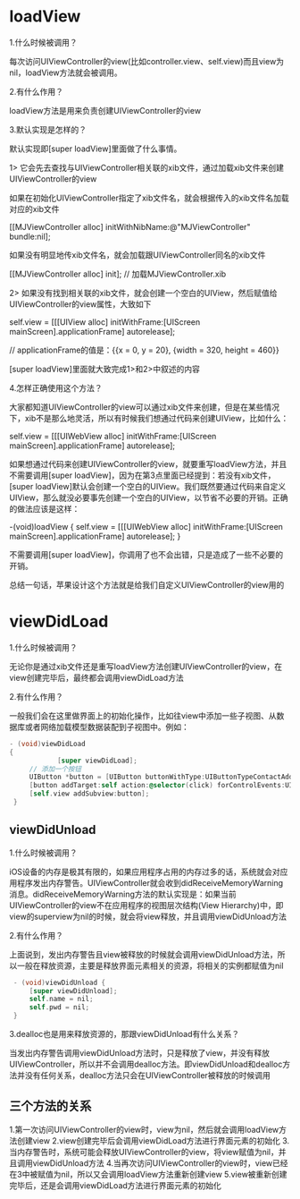 # loadView

1.什么时候被调用？

每次访问UIViewController的view(比如controller.view、self.view)而且view为nil，loadView方法就会被调用。

2.有什么作用？

loadView方法是用来负责创建UIViewController的view

3.默认实现是怎样的？

默认实现即[super loadView]里面做了什么事情。

1> 它会先去查找与UIViewController相关联的xib文件，通过加载xib文件来创建UIViewController的view 

如果在初始化UIViewController指定了xib文件名，就会根据传入的xib文件名加载对应的xib文件

[[MJViewController alloc] initWithNibName:@"MJViewController" bundle:nil];

如果没有明显地传xib文件名，就会加载跟UIViewController同名的xib文件

[[MJViewController alloc] init]; // 加载MJViewController.xib 

2> 如果没有找到相关联的xib文件，就会创建一个空白的UIView，然后赋值给UIViewController的view属性，大致如下 

self.view = [[[UIView alloc] initWithFrame:[UIScreen mainScreen].applicationFrame] autorelease];

// applicationFrame的值是：{{x = 0, y = 20}, {width = 320, height = 460}}

[super loadView]里面就大致完成1>和2>中叙述的内容

4.怎样正确使用这个方法？

大家都知道UIViewController的view可以通过xib文件来创建，但是在某些情况下，xib不是那么地灵活，所以有时候我们想通过代码来创建UIView，比如什么：

self.view = [[[UIWebView alloc] initWithFrame:[UIScreen mainScreen].applicationFrame] autorelease];

 如果想通过代码来创建UIViewController的view，就要重写loadView方法，并且不需要调用[super loadView]，因为在第3点里面已经提到：若没有xib文件，[super loadView]默认会创建一个空白的UIView。我们既然要通过代码来自定义UIView，那么就没必要事先创建一个空白的UIView，以节省不必要的开销。正确的做法应该是这样：

-(void)loadView {
     self.view = [[[UIWebView alloc] initWithFrame:[UIScreen mainScreen].applicationFrame] autorelease]; 
}

不需要调用[super loadView]，你调用了也不会出错，只是造成了一些不必要的开销。

总结一句话，苹果设计这个方法就是给我们自定义UIViewController的view用的 

# viewDidLoad

1.什么时候被调用？

无论你是通过xib文件还是重写loadView方法创建UIViewController的view，在view创建完毕后，最终都会调用viewDidLoad方法

2.有什么作用？

一般我们会在这里做界面上的初始化操作，比如往view中添加一些子视图、从数据库或者网络加载模型数据装配到子视图中。例如：

```objective-c
- (void)viewDidLoad
{
			[super viewDidLoad];   
     // 添加一个按钮 
     UIButton *button = [UIButton buttonWithType:UIButtonTypeContactAdd]; 
     [button addTarget:self action:@selector(click) forControlEvents:UIControlEventTouchUpInside]; 
     [self.view addSubview:button]; 
 } 
```

## viewDidUnload

1.什么时候被调用？

iOS设备的内存是极其有限的，如果应用程序占用的内存过多的话，系统就会对应用程序发出内存警告。UIViewController就会收到didReceiveMemoryWarning消息。didReceiveMemoryWarning方法的默认实现是：如果当前UIViewController的view不在应用程序的视图层次结构(View Hierarchy)中，即view的superview为nil的时候，就会将view释放，并且调用viewDidUnload方法

2.有什么作用？

上面说到，发出内存警告且view被释放的时候就会调用viewDidUnload方法，所以一般在释放资源，主要是释放界面元素相关的资源，将相关的实例都赋值为nil

```objective-c
 - (void)viewDidUnload {
     [super viewDidUnload]; 
     self.name = nil; 
     self.pwd = nil; 
 }
```

3.dealloc也是用来释放资源的，那跟viewDidUnload有什么关系？

当发出内存警告调用viewDidUnload方法时，只是释放了view，并没有释放UIViewController，所以并不会调用dealloc方法。即viewDidUnload和dealloc方法并没有任何关系，dealloc方法只会在UIViewController被释放的时候调用

## 三个方法的关系

1.第一次访问UIViewController的view时，view为nil，然后就会调用loadView方法创建view
2.view创建完毕后会调用viewDidLoad方法进行界面元素的初始化
3.当内存警告时，系统可能会释放UIViewController的view，将view赋值为nil，并且调用viewDidUnload方法
4.当再次访问UIViewController的view时，view已经在3中被赋值为nil，所以又会调用loadView方法重新创建view
5.view被重新创建完毕后，还是会调用viewDidLoad方法进行界面元素的初始化

